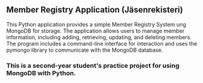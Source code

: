 ## Member Registry Application (Jäsenrekisteri)
This Python application provides a simple Member Registry System ung MongoDB for storage. 
The application allows users to manage member information, including adding, retrieving, updating, and deleting members. 
The program includes a command-line interface for interaction and uses the pymongo library to communicate with the MongoDB database.

### This is a second-year student's practice project for using MongoDB with Python.
